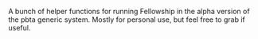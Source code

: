 A bunch of helper functions for running Fellowship in the alpha version of the pbta generic system.  Mostly for personal use, but feel free to grab if useful.

